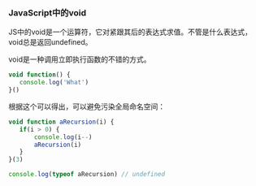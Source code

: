 

### JavaScript中的void

JS中的void是一个运算符，它对紧跟其后的表达式求值。不管是什么表达式，void总是返回undefined。



void是一种调用立即执行函数的不错的方式。

```js
void function() {
   console.log('What')
}()
```

根据这个可以得出，可以避免污染全局命名空间：

```js
void function aRecursion(i) {
   if(i > 0) {
       console.log(i--)
       aRecursion(i)
   }
}(3)

console.log(typeof aRecursion) // undefined
```

